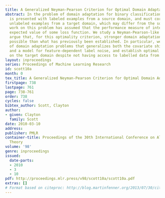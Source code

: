 ```yaml
---
title: A Generalized Neyman-Pearson Criterion for Optimal Domain Adaptation
abstract: In the problem of domain adaptation for binary classification, the learner
  is presented with labeled examples from a source domain, and must correctly classify
  unlabeled examples from a target domain, which may differ from the source. Previous
  work on this problem has assumed that the performance measure of interest is the
  expected value of some loss function. We study a Neyman-Pearson-like criterion and
  argue that, for this optimality criterion, stronger domain adaptation results are
  possible than what has previously been established. In particular, we study a class
  of domain adaptation problems that generalizes both the covariate shift assumption
  and a model for feature-dependent label noise, and establish optimal classification
  on the target domain despite not having access to labelled data from this domain.
layout: inproceedings
series: Proceedings of Machine Learning Research
id: scott10a
month: 0
tex_title: A Generalized Neyman-Pearson Criterion for Optimal Domain Adaptation
firstpage: 738
lastpage: 761
page: 738-761
order: 738
cycles: false
bibtex_author: Scott, Clayton
author:
- given: Clayton
  family: Scott
date: 2010-03-10
address: 
publisher: PMLR
container-title: Proceedings of the 30th International Conference on Algorithmic Learning
  Theory
volume: '98'
genre: inproceedings
issued:
  date-parts:
  - 2010
  - 3
  - 10
pdf: http://proceedings.mlr.press/v98/scott10a/scott10a.pdf
extras: []
# Format based on citeproc: http://blog.martinfenner.org/2013/07/30/citeproc-yaml-for-bibliographies/
---
```

